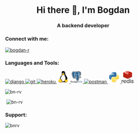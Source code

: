 <h1 align="center">Hi there 👋, I'm Bogdan</h1>
<h3 align="center">A backend developer</h3>
<h3 align="left">Connect with me:</h3>
<p align="left">
   <a href="https://linkedin.com/in/bogdan-r" target="blank"><img align="center" src="https://raw.githubusercontent.com/rahuldkjain/github-profile-readme-generator/master/src/images/icons/Social/linked-in-alt.svg" alt="bogdan-r" height="30" width="40" /></a>
</p>
<h3 align="left">Languages and Tools:</h3>
<p align="left"> <a href="https://www.djangoproject.com/" target="_blank" rel="noreferrer"> <img src="https://cdn.worldvectorlogo.com/logos/django.svg" alt="django" width="40" height="40"/> </a> <a href="https://git-scm.com/" target="_blank" rel="noreferrer"> <img src="https://www.vectorlogo.zone/logos/git-scm/git-scm-icon.svg" alt="git" width="40" height="40"/> </a> <a href="https://heroku.com" target="_blank" rel="noreferrer"> <img src="https://www.vectorlogo.zone/logos/heroku/heroku-icon.svg" alt="heroku" width="40" height="40"/> </a> <a href="https://www.linux.org/" target="_blank" rel="noreferrer"> <img src="https://raw.githubusercontent.com/devicons/devicon/master/icons/linux/linux-original.svg" alt="linux" width="40" height="40"/> </a> <a href="https://www.postgresql.org" target="_blank" rel="noreferrer"> <img src="https://raw.githubusercontent.com/devicons/devicon/master/icons/postgresql/postgresql-original-wordmark.svg" alt="postgresql" width="40" height="40"/> </a> <a href="https://postman.com" target="_blank" rel="noreferrer"> <img src="https://www.vectorlogo.zone/logos/getpostman/getpostman-icon.svg" alt="postman" width="40" height="40"/> </a> <a href="https://www.python.org" target="_blank" rel="noreferrer"> <img src="https://raw.githubusercontent.com/devicons/devicon/master/icons/python/python-original.svg" alt="python" width="40" height="40"/> </a> <a href="https://redis.io" target="_blank" rel="noreferrer"> <img src="https://raw.githubusercontent.com/devicons/devicon/master/icons/redis/redis-original-wordmark.svg" alt="redis" width="40" height="40"/> </a> </p>
<p><img align="center" src="https://github-readme-stats.vercel.app/api/top-langs?username=bn-rv&show_icons=true&theme=dark&locale=en&layout=compact" alt="bn-rv" /></p>
<p>&nbsp;<img align="center" src="https://github-readme-stats.vercel.app/api?username=bn-rv&show_icons=true&theme=dark&locale=en" alt="bn-rv" /></p>
<h3 align="left">Support:</h3>
<p><a href="https://www.buymeacoffee.com/bnrv"> <img align="left" src="https://cdn.buymeacoffee.com/buttons/v2/default-yellow.png" height="50" width="210" alt="bnrv" /></a></p>
<br><br>

